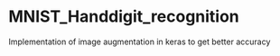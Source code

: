 # MNIST_Handdigit_recognition
 Implementation of image augmentation in keras to get better accuracy
